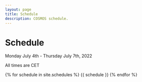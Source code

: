 ```yaml
---
layout: page
title: Schedule
description: COSMOS schedule.
---
```


# Schedule

Monday July 4th - Thursday July 7th, 2022

All times are CET

{% for schedule in site.schedules %}
{{ schedule }}
{% endfor %}
